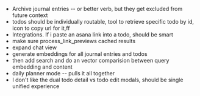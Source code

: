 - Archive journal entries -- or better verb, but they get excluded from future context
- todos should be individually routable, tool to retrieve specific todo by id, icon to copy url for it,ff
- Integrations. If i paste an asana link into a todo, should be smart
- make sure process_link_previews cached results
- expand chat view
- generate embeddings for all journal entries and todos
- then add search and do an vector comparision between query embedding and content
- daily planner mode -- pulls it all together
- I don't like the dual todo detail vs todo edit modals, should be single unified experience
